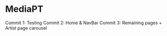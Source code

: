 # MediaPT
Commit 1: Testing
Commit 2: Home & NavBar
Commit 3: Remaining pages + Artist page carousel
